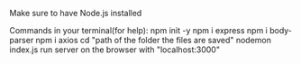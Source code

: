 Make sure to have Node.js installed

Commands in your terminal(for help):
npm init -y
npm i express
npm i body-parser
npm i axios
cd "path of the folder the files are saved"
nodemon index.js 
run server on the browser with "localhost:3000"
